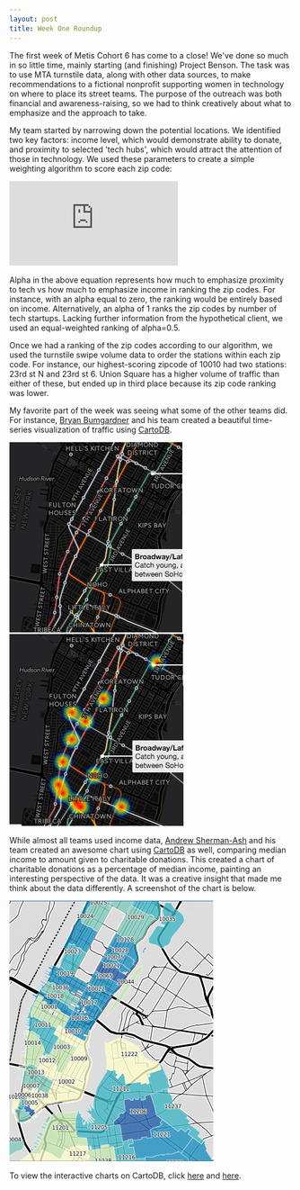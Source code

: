 ```yaml
---
layout: post
title: Week One Roundup
---
```


The first week of Metis Cohort 6 has come to a close! We've done so much in so little time, mainly starting (and finishing) Project Benson. The task was to use MTA turnstile data, along with other data sources, to make recommendations to a fictional nonprofit supporting women in technology on where to place its street teams. The purpose of the outreach was both financial and awareness-raising, so we had to think creatively about what to emphasize and the approach to take.<br>

My team started by narrowing down the potential locations. We identified two key factors: income level, which would demonstrate ability to donate, and proximity to selected 'tech hubs', which would attract the attention of those in technology. We used these parameters to create a simple weighting algorithm to score each zip code:<br>

![benson_algo](http://www.sciweavers.org/tex2img.php?eq=rank%20%3D%20%20%5Calpha%20%5Cast%20tech%20%2B%20%281%20-%20%5Calpha%29%20%5Cast%20income&bc=White&fc=Black&im=jpg&fs=12&ff=arev&edit=0)<br>

Alpha in the above equation represents how much to emphasize proximity to tech vs how much to emphasize income in ranking the zip codes. For instance, with an alpha equal to zero, the ranking would be entirely based on income. Alternatively, an alpha of 1 ranks the zip codes by number of tech startups. Lacking further information from the hypothetical client, we used an equal-weighted ranking of alpha=0.5.<br>

Once we had a ranking of the zip codes according to our algorithm, we used the turnstile swipe volume data to order the stations within each zip code. For instance, our highest-scoring zipcode of 10010 had two stations: 23rd st N and 23rd st 6. Union Square has a higher volume of traffic than either of these, but ended up in third place because its zip code ranking was lower.<br>

My favorite part of the week was seeing what some of the other teams did. For instance, [Bryan Bumgardner](https://github.com/bryanbumgardner) and his team created a beautiful time-series visualization of traffic using [CartoDB](https://cartodb.com/).<br>

![nighttime](/images/carto_db_nighttime.png)
![daytime](/images/carto_db_daytime.png)<br>

While almost all teams used income data, [Andrew Sherman-Ash](https://github.com/shermanash) and his team created an awesome chart using [CartoDB](https://cartodb.com/) as well, comparing median income to amount given to charitable donations. This created a chart of charitable donations as a percentage of median income, painting an interesting perspective of the data. It was a creative insight that made me think about the data differently. A screenshot of the chart is below.

![giving_ratio](/images/giving_ratio.png)<br>

To view the interactive charts on CartoDB, click [here](https://bryanbumgardner.cartodb.com/viz/99eb369c-baf6-11e5-81f0-0ecd1babdde5/public_map) and [here](https://shermanash.cartodb.com/viz/f41c274e-baeb-11e5-86cd-0ef24382571b/public_map).